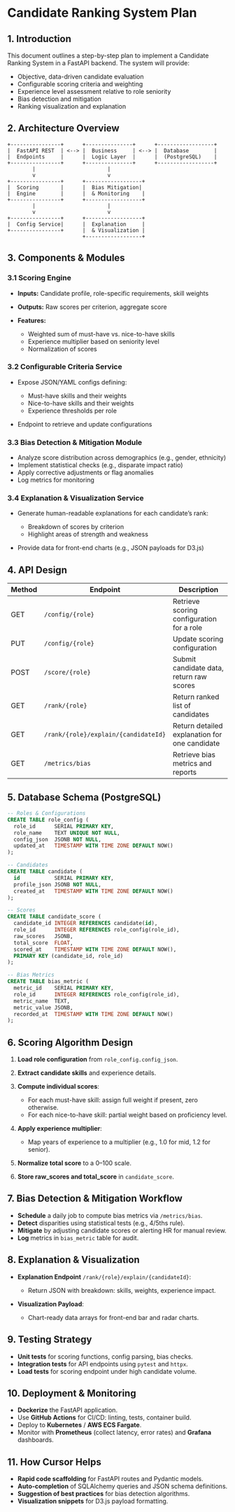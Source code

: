 # Candidate Ranking System Plan

## 1. Introduction

This document outlines a step-by-step plan to implement a Candidate Ranking System in a FastAPI backend. The system will provide:

* Objective, data-driven candidate evaluation
* Configurable scoring criteria and weighting
* Experience level assessment relative to role seniority
* Bias detection and mitigation
* Ranking visualization and explanation

## 2. Architecture Overview

```
+----------------+      +---------------+      +------------------+
|  FastAPI REST  | <--> |  Business     | <--> |  Database        |
|  Endpoints     |      |  Logic Layer  |      |  (PostgreSQL)    |
+----------------+      +---------------+      +------------------+
        |                       |
        v                       v
+----------------+      +------------------+
|  Scoring       |      |  Bias Mitigation|
|  Engine        |      |  & Monitoring    |
+----------------+      +------------------+
        |                       |
        v                       v
+----------------+      +------------------+
|  Config Service|      |  Explanation     |
+----------------+      |  & Visualization |
                        +------------------+
```

## 3. Components & Modules

### 3.1 Scoring Engine

* **Inputs:** Candidate profile, role-specific requirements, skill weights
* **Outputs:** Raw scores per criterion, aggregate score
* **Features:**

  * Weighted sum of must-have vs. nice-to-have skills
  * Experience multiplier based on seniority level
  * Normalization of scores

### 3.2 Configurable Criteria Service

* Expose JSON/YAML configs defining:

  * Must-have skills and their weights
  * Nice-to-have skills and their weights
  * Experience thresholds per role
* Endpoint to retrieve and update configurations

### 3.3 Bias Detection & Mitigation Module

* Analyze score distribution across demographics (e.g., gender, ethnicity)
* Implement statistical checks (e.g., disparate impact ratio)
* Apply corrective adjustments or flag anomalies
* Log metrics for monitoring

### 3.4 Explanation & Visualization Service

* Generate human-readable explanations for each candidate’s rank:

  * Breakdown of scores by criterion
  * Highlight areas of strength and weakness
* Provide data for front-end charts (e.g., JSON payloads for D3.js)

## 4. API Design

| Method | Endpoint                             | Description                                   |
| ------ | ------------------------------------ | --------------------------------------------- |
| GET    | `/config/{role}`                     | Retrieve scoring configuration for a role     |
| PUT    | `/config/{role}`                     | Update scoring configuration                  |
| POST   | `/score/{role}`                      | Submit candidate data, return raw scores      |
| GET    | `/rank/{role}`                       | Return ranked list of candidates              |
| GET    | `/rank/{role}/explain/{candidateId}` | Return detailed explanation for one candidate |
| GET    | `/metrics/bias`                      | Retrieve bias metrics and reports             |

## 5. Database Schema (PostgreSQL)

```sql
-- Roles & Configurations
CREATE TABLE role_config (
  role_id      SERIAL PRIMARY KEY,
  role_name    TEXT UNIQUE NOT NULL,
  config_json  JSONB NOT NULL,
  updated_at   TIMESTAMP WITH TIME ZONE DEFAULT NOW()
);

-- Candidates
CREATE TABLE candidate (
  id           SERIAL PRIMARY KEY,
  profile_json JSONB NOT NULL,
  created_at   TIMESTAMP WITH TIME ZONE DEFAULT NOW()
);

-- Scores
CREATE TABLE candidate_score (
  candidate_id INTEGER REFERENCES candidate(id),
  role_id      INTEGER REFERENCES role_config(role_id),
  raw_scores   JSONB,
  total_score  FLOAT,
  scored_at    TIMESTAMP WITH TIME ZONE DEFAULT NOW(),
  PRIMARY KEY (candidate_id, role_id)
);

-- Bias Metrics
CREATE TABLE bias_metric (
  metric_id    SERIAL PRIMARY KEY,
  role_id      INTEGER REFERENCES role_config(role_id),
  metric_name  TEXT,
  metric_value JSONB,
  recorded_at  TIMESTAMP WITH TIME ZONE DEFAULT NOW()
);
```

## 6. Scoring Algorithm Design

1. **Load role configuration** from `role_config.config_json`.
2. **Extract candidate skills** and experience details.
3. **Compute individual scores**:

   * For each must-have skill: assign full weight if present, zero otherwise.
   * For each nice-to-have skill: partial weight based on proficiency level.
4. **Apply experience multiplier**:

   * Map years of experience to a multiplier (e.g., 1.0 for mid, 1.2 for senior).
5. **Normalize total score** to a 0–100 scale.
6. **Store raw\_scores and total\_score** in `candidate_score`.

## 7. Bias Detection & Mitigation Workflow

* **Schedule** a daily job to compute bias metrics via `/metrics/bias`.
* **Detect** disparities using statistical tests (e.g., 4/5ths rule).
* **Mitigate** by adjusting candidate scores or alerting HR for manual review.
* **Log** metrics in `bias_metric` table for audit.

## 8. Explanation & Visualization

* **Explanation Endpoint** `/rank/{role}/explain/{candidateId}`:

  * Return JSON with breakdown: skills, weights, experience impact.
* **Visualization Payload**:

  * Chart-ready data arrays for front-end bar and radar charts.

## 9. Testing Strategy

* **Unit tests** for scoring functions, config parsing, bias checks.
* **Integration tests** for API endpoints using `pytest` and `httpx`.
* **Load tests** for scoring endpoint under high candidate volume.

## 10. Deployment & Monitoring

* **Dockerize** the FastAPI application.
* Use **GitHub Actions** for CI/CD: linting, tests, container build.
* Deploy to **Kubernetes** / **AWS ECS Fargate**.
* Monitor with **Prometheus** (collect latency, error rates) and **Grafana** dashboards.

## 11. How Cursor Helps

* **Rapid code scaffolding** for FastAPI routes and Pydantic models.
* **Auto-completion** of SQLAlchemy queries and JSON schema definitions.
* **Suggestion of best practices** for bias detection algorithms.
* **Visualization snippets** for D3.js payload formatting.
